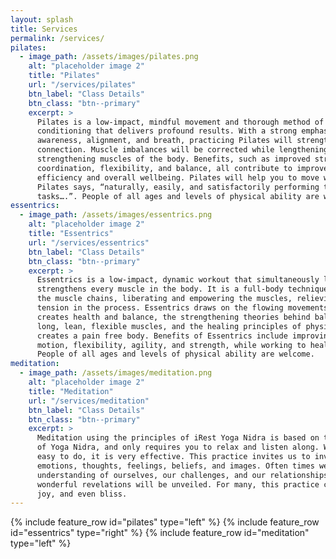 ```yaml
---
layout: splash
title: Services
permalink: /services/
pilates:
  - image_path: /assets/images/pilates.png
    alt: "placeholder image 2"
    title: "Pilates"
    url: "/services/pilates"
    btn_label: "Class Details"
    btn_class: "btn--primary"
    excerpt: >
      Pilates is a low-impact, mindful movement and thorough method of physical
      conditioning that delivers profound results. With a strong emphasis on body
      awareness, alignment, and breath, practicing Pilates will strengthen the mind-body
      connection. Muscle imbalances will be corrected while lengthening and
      strengthening muscles of the body. Benefits, such as improved strength, posture,
      coordination, flexibility, and balance, all contribute to improved movement
      efficiency and overall wellbeing. Pilates will help you to move well, and, as Joseph
      Pilates says, “naturally, easily, and satisfactorily performing their many and daily
      tasks….”. People of all ages and levels of physical ability are welcome.
essentrics:
  - image_path: /assets/images/essentrics.png
    alt: "placeholder image 2"
    title: "Essentrics"
    url: "/services/essentrics"
    btn_label: "Class Details"
    btn_class: "btn--primary"
    excerpt: >
      Essentrics is a low-impact, dynamic workout that simultaneously lengthens and
      strengthens every muscle in the body. It is a full-body technique that works through
      the muscle chains, liberating and empowering the muscles, relieving them from
      tension in the process. Essentrics draws on the flowing movements of tai chi, which
      creates health and balance, the strengthening theories behind ballet, which create
      long, lean, flexible muscles, and the healing principles of physiotherapy, which
      creates a pain free body. Benefits of Essentrics include improving posture, range of
      motion, flexibility, agility, and strength, while working to heal and prevent injuries.
      People of all ages and levels of physical ability are welcome.
meditation:
  - image_path: /assets/images/meditation.png
    alt: "placeholder image 2"
    title: "Meditation"
    url: "/services/meditation"
    btn_label: "Class Details"
    btn_class: "btn--primary"
    excerpt: >
      Meditation using the principles of iRest Yoga Nidra is based on the ancient practice
      of Yoga Nidra, and only requires you to relax and listen along. While very simple and
      easy to do, it is very effective. This practice invites us to investigate and explore
      emotions, thoughts, feelings, beliefs, and images. Often times we can find a deeper
      understanding of ourselves, our challenges, and our relationships. For some people,
      wonderful revelations will be unveiled. For many, this practice can evoke happiness,
      joy, and even bliss.
---
```

{% include feature_row id="pilates" type="left" %}
{% include feature_row id="essentrics" type="right" %}
{% include feature_row id="meditation" type="left" %}

